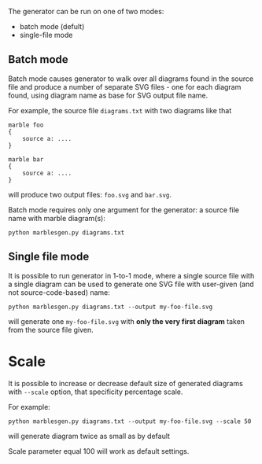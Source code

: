 The generator can be run on one of two modes:

* batch mode (defult)
* single-file mode

## Batch mode
Batch mode causes generator to walk over all diagrams found in the source file and produce a number of separate SVG files - one for each diagram found, using diagram name as base for SVG output file name. 

For example, the source file `diagrams.txt` with two diagrams like that

	marble foo 
	{
		source a: ....
	}
	
	marble bar 
	{
		source a: ....
	}

will produce two output files: `foo.svg` and `bar.svg`.
	
Batch mode requires only one argument for the generator: a source file name with marble diagram(s):

	python marblesgen.py diagrams.txt
	
## Single file mode
It is possible to run generator in 1-to-1 mode, where a single source file with a single diagram can be used to generate one SVG file with user-given (and not source-code-based) name:
 
	python marblesgen.py diagrams.txt --output my-foo-file.svg
	
will generate one `my-foo-file.svg` with **only the very first diagram** taken from the source file given.

 
# Scale
It is possible to increase or decrease default size of generated diagrams with `--scale` option, that specificity percentage scale.

For example:

	python marblesgen.py diagrams.txt --output my-foo-file.svg --scale 50 

will generate diagram twice as small as by default

Scale parameter equal 100 will work as default settings.

